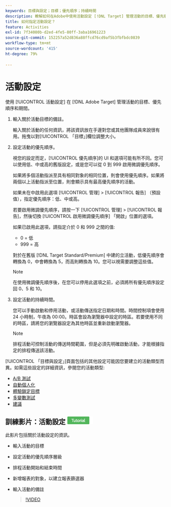 ```yaml
---
keywords: 目標與設定；目標；優先順序；持續時間
description: 瞭解如何在Adobe中使用活動設定 [!DNL Target] 管理活動的目標、優先順序和期間。
title: 如何指定活動設定？
feature: Activities
exl-id: 7f34080b-d2ed-4fe5-80ff-3aba16961223
source-git-commit: 152257a52d836a88ffcd76cd9af5b3fbfbdc0839
workflow-type: tm+mt
source-wordcount: '415'
ht-degree: 79%

---
```


# 活動設定

使用 [!UICONTROL 活動設定] 在 [!DNL Adobe Target] 管理活動的目標、優先順序和期間。

1. 輸入關於活動目標的備註。

   輸入關於活動的任何資訊，將該資訊放在手邊對您或其他團隊成員來說很有用。拖曳以對[!UICONTROL 「目標」]欄位調整大小。
1. 設定活動的優先順序。

   視您的設定而定，[!UICONTROL 優先順序]的 UI 和選項可能有所不同。您可以使用低、中或高的舊版設定，或是您可以從 0 到 999 啟用微調優先順序。

   如果將多個活動指派至具有相同對象的相同位置，則會使用優先順序。如果將兩個以上活動指派至位置，則會顯示具有最高優先順序的活動。

   如果未在中啟用此選項 [!UICONTROL 管理] > [!UICONTROL 報告] （預設值），指定優先順序：低、中或高。

   若要啟用微調優先順序，請按一下 [!UICONTROL 管理] > [!UICONTROL 報告]，然後切換 [!UICONTROL 啟用微調優先順序] 「開啟」位置的選項。

   如果已啟用此選項，請指定介於 0 和 999 之間的值:

   * 0 = 低
   * 999 = 高

   對於在舊版 [!DNL Target Standard/Premium] 中建的立活動，低優先順序會轉換為 0，中會轉換為 5，而高則轉換為 10。您可以視需要調整這些值。

   >[!NOTE]
   >
   >在使用微調優先順序後，在您可以停用此選項之前，必須將所有優先順序設定回 0、5 和 10。

1. 設定活動的持續時間。

   您可以手動啟動和停用活動，或活動傳送指定日期和時間。時間控制項會使用 24 小時制，午夜為 00:00。時區會設為瀏覽器中設定的時區。若要使用不同的時區，請將您的瀏覽器設定為其他時區並重新啟動瀏覽器。

   >[!NOTE]
   >
   >排程活動可控制活動的傳送時間範圍，但是必須先明確啟動活動，才能根據指定的排程傳送該活動。

[!UICONTROL 「目標與設定」]頁面包括的其他設定可能因您要建立的活動類型而異。如需這些設定的詳細資訊，參閱您的活動類型:

* [A/B 測試](/help/main/c-activities/t-test-ab/t-test-create-ab/ab-goals-and-settings.md#reference_B25389FD6F3A4989801E740364B089CC)
* [自動個人化](/help/main/c-activities/t-automated-personalization/automated-personalization.md#task_8AAF837796D74CF893CA2F88BA1491C9)
* [體驗鎖定目標](/help/main/c-activities/t-experience-target/t-xt-create/xt-goals-and-settings.md#reference_B25389FD6F3A4989801E740364B089CC)
* [多變數測試](/help/main/c-activities/c-multivariate-testing/t-create-multivariate-test/goals-and-settings.md#reference_B25389FD6F3A4989801E740364B089CC)
* [建議](/help/main/c-recommendations/t-create-recs-activity/recs-activity-settings.md#reference_3FDA8388CEEC4159949151C1829E2FBB)

## 訓練影片：活動設定 ![教學課程徽章](/help/main/assets/tutorial.png)

此影片包括關於活動設定的資訊。

* 輸入活動的目標
* 設定活動的優先順序層級
* 排程活動開始和結束時間
* 新增報表的對象，以建立報表篩選器
* 輸入活動的備註

   >[!VIDEO](https://video.tv.adobe.com/v/17381)
